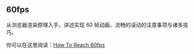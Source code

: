 ## 60fps

从浏览器渲染原理入手，讲述实现 60 帧动画、流畅的滚动的注意事项与诸多技巧。

你可以在这里阅读：[How To Reach 60fps](https://wy-ei.github.io/2016/12/how-to-reach-60fps.html)
